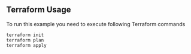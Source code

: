 ## Terraform Usage

To run this example you need to execute following Terraform commands

```hcl
terraform init
terraform plan
terraform apply
```

